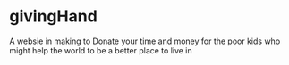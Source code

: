# givingHand
A websie in making to Donate your time and money for the poor kids who might help the world to be a better place to live in 
